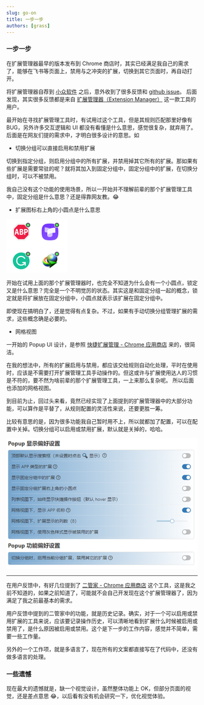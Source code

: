 ```yaml
---
slug: go-on
title: 一步一步
authors: [grass]
---
```


### 一步一步

在扩展管理器最早的版本发布到 Chrome 商店时，其实已经满足我自己的需求了，能够在飞书等页面上，禁用与之冲突的扩展，切换到其它页面时，再自动打开。

将扩展管理器自荐到 [小众软件](https://meta.appinn.net/t/topic/46198) 之后，意外收到了很多反馈和 [github issue](https://github.com/JasonGrass/auto-extension-manager/issues)。
后面发现，其实很多反馈都是来自 [扩展管理器（Extension Manager）](https://chrome.google.com/webstore/detail/extension-manager/gjldcdngmdknpinoemndlidpcabkggco ) 这一款工具的用户。

最开始在寻找扩展管理工具时，有试用过这个工具，但是其规则匹配那里好像有 BUG，另外许多交互逻辑和 UI 都没有看懂是什么意思，感觉很复杂，就弃用了。后面是在网友们提的需求中，才明白很多设计的意思。如

- 切换分组可以直接启用和禁用扩展

切换到指定分组，则启用分组中的所有扩展，并禁用掉其它所有的扩展。那如果有些扩展是需要常驻的呢？就将其加入到固定分组中，固定分组中的扩展，在切换分组时，可以不被禁用。

我自己没有这个功能的使用场景，所以一开始并不理解前辈的那个扩展管理工具中，固定分组是什么意思？还是得靠网友教。😂

- 扩展图标右上角的小圆点是什么意思

![](./img/2023-08-23-17-21-33.png)

开始在试用上面的那个扩展管理器时，也完全不知道为什么会有一个小圆点，锁定又是什么意思？完全是一个不明觉厉的状态。其实这是和固定分组一起的概念，锁定就是将扩展放在固定分组中，小圆点就表示该扩展在固定分组中。

即使现在搞明白了，还是觉得有点复杂。不过，如果有手动切换分组管理扩展的需求，这些概念确是必要的。

- 网格视图

一开始的 Popup UI 设计，是参照 [快捷扩展管理 - Chrome 应用商店](https://chrome.google.com/webstore/detail/one-click-extensions-mana/pbgjpgbpljobkekbhnnmlikbbfhbhmem ) 来的，很简洁。

在我的想法中，所有的扩展启用与禁用，都应该交给规则自动化处理，平时在使用时，应该是不需要打开扩展管理工具手动操作的。但这或许与扩展使用达人的习惯是不符的，要不然为啥前辈的那个扩展管理工具，一上来那么复杂呢。
所以后面也添加的网格视图。

到目前为止，回过头来看，竟然已经实现了上面提到的扩展管理器中的大部分功能，可以算作是平替了，从规则配置的灵活性来说，还要更胜一筹。

比较有意思的是，因为很多功能我自己暂时用不上，所以就都加了配置，可以在配置中关掉。切换分组可以启用或禁用扩展，默认就是关掉的，哈哈。

![](./img/2023-08-23-17-24-00.png)

---

在用户反馈中，有好几位提到了 [二管家 - Chrome 应用商店](https://chrome.google.com/webstore/detail/nooboss/aajodjghehmlpahhboidcpfjcncmcklf ) 这个工具，这是我之前不知道的，如果之前知道了，可能就不会自己开发现在这个扩展管理器了，因为满足了我之前最基本的需求。

用户反馈中提到的二管家中的功能，就是历史记录。确实，对于一个可以启用或禁用扩展的工具来说，应该要记录操作历史，可以清晰地看到扩展什么时候被启用或禁用了，是什么原因被启用或禁用。这个是下一步的工作内容，感觉并不简单，需要一些工作量。

另外的一个工作项，就是多语言了，现在所有的文案都直接写在了代码中，还没有做多语言的处理。

### 一些遗憾

现在最大的遗憾就是，缺一个视觉设计，虽然整体功能上 OK，但部分页面的视觉，还是差点意思 😂，以后看有没有机会研究一下，优化视觉体验。
